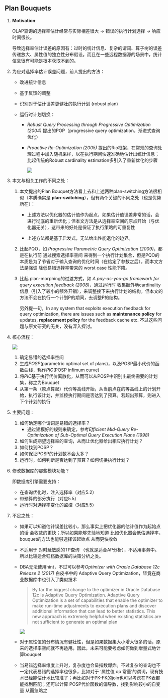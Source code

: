 ## Plan Bouquets

1. **Motivation**: 

   OLAP查询的选择率估计经常与实际相差很大 -> 错误的执行计划选择 -> 响应时间很长。

   导致选择率估计误差的原因有：过时的统计信息、复杂的谓词、算子树的误差传递放大、属性值的独立性分布假设。而且在一些远程数据源的场景中，统计信息很有可能是根本获取不到的。

2. 为应对选择率估计误差问题，前人提出的方法：

   - 改进统计信息

   - 基于反馈的调整

   - 识别对于估计误差更健壮的执行计划 (robust plan)

   - 运行时计划切换：

     - *Robust Query Processing through Progressive Optimization (2004)* 提出的POP（progressive query optimization，渐进式查询优化）

     - *Proactive Re-Optimization (2005)* 提出的Rio框架，在常规的查询处理过程中加入随机采样，以在执行期间快速准确地估计出统计信息；比起传统的Robust cardinality estimation多引入了重新优化的步骤

       ![](https://cchw-1257198376.cos.ap-chengdu.myqcloud.com/test/clipboard_20201116_084141.png)

   

3. 本文与相关工作的不同之处：

   1. 本文提出的Plan Bouquet方法看上去和上述两种plan-switching方法很相似（本质确实是 **plan-switching**），但有两个关键的不同之处（也是优势所在）：

      - 上述方法以优化器的估计值作为起点，如果估计值误差非常的话，会进行彻底的重新优化；但本文方法是从选择率空间的原点开始（与优化器无关），这带来的好处是保证了执行策略的可重复性

      - 上述方法都是基于启发式，无法给出性能退化的边界。

   2. 比起PQO，如 *Progressive Parametric Query Optimization (2009)*，都是在执行前 通过搜索选择率空间 来得到一个执行计划集合，但是PQO的本质是为了节省对于输入查询的优化时间（在给定了参数之后），而本文方法是强调 降低易错选择率带来的 worst case 性能下降。

   3. 比起 plan-morphing的过渡方式，如 *A pay-as-you-go framework for query execution feedback (2008)*，通过运行时 收集额外地cardinality信息（引入了较小的额外开销），来调整接下来执行计划的结构。但本文的方法不会在执行一个计划P的期间，去调整P的结构。

      另外提一句，In any system that exploits execution feedback for query optimization, there are issues such as **maintenance policy** for updates, **replacement policy** for the feedback cache etc. 不过这些问题与原文研究的无关，没有深入探讨。

4. 核心流程：

   ![](https://cchw-1257198376.cos.ap-chengdu.myqcloud.com/test/clipboard_20201118_121720.png)

   1. 确定易错的选择率空间
   2. 生成*POSP*(parametric optimal set of plans)，以及POSP最小代价的函数曲线，称作*PIC*(POSP infimum curve)
   3. 将*PIC*基于执行代价离散化，从而可以从POSP中识别出最终需要的计划集，称之为Bouquet
   4. 从第一条（原点算起）代价等高线开始，从当前点在的等高线上的计划开始，执行该计划，并监控执行期间是否达到了预算。若超出预算，则进入下个计划的执行

5. 主要问题：

   1. 如何确定哪个谓词是易错的选择率？
      - 通过建模好的规则来确定，参考*Efficient Mid-Query Re-Optimization of  Sub-Optimal Query Execution Plans (1998)* 
   2. 如何生成期望选择率的查询，从而让优化器给出相应执行计划？
   3. 如何找到POSP？
   4. 如何保证POSP的计划数不会太多？
   5. 运行时，如何判断是否达到了预算？如何切换执行计划？

6. 修改数据库的那些模块功能？

   即数据库引擎需要支持：

   - 在查询优化时，注入选择率（对应5.2）
   - 带预算的部分执行（对应5.5）
   - 运行时对选择率变化的监控（对应5.5）

7. 不足之处：

   - 如果可以知道估计误差比较小，那么事实上把优化器的估计值作为起始点的话 会收敛的更快；所以如果能够先验地知道 比如优化器会低估选择率，bouquet的方法也能够选择该起始点 从而更快收敛

   - 不适用于 对时延敏感的TP查询 （也就是适合AP分析），不适用事务中。所以比较适合归档数据库的决策分析之类。

   - DBA无法使用hint，不过可以参考*Optimizer with Oracle Database 12c Release 2 (2017)* 白皮书中的 Adaptive Query Optimization，毕竟在商业数据库中也引入了类似技术

     > By far the biggest change to the optimizer in Oracle Database 12c is Adaptive Query Optimization. Adaptive Query Optimization is a set of capabilities that enable the optimizer to make run-time adjustments to execution plans and discover additional information that can lead to better statistics. This new approach is extremely helpful when existing statistics are not sufficient to generate an optimal plan

     ![](https://cchw-1257198376.cos.ap-chengdu.myqcloud.com/test/clipboard_20201118_120636.png)

   - 对于属性值的分布情况有健壮性，但是如果数据集大小增大很多的话，原来的选择率空间就不再适用。因此，未来可能要考虑如何做到增量式地计算bouquet

   - 当易错选择率维度上升时，复杂度也会呈指数爆炸。不过复杂的查询也不一定代表易错的选择率也很多，比如对于  ‘属性值 op 常量’的谓词，现有技术已经能估计地比较准了；再比如对于PK-FK的join也可以考虑在PK表都能找到匹配；还可以计算 POSP代价函数的偏导数，找到影响较小的自变量 从而忽略之